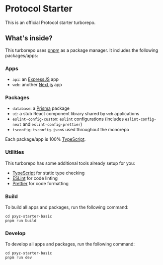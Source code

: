 # Protocol Starter

This is an official Protocol starter turborepo.

## What's inside?

This turborepo uses [pnpm](https://pnpm.io) as a package manager. It includes the following packages/apps:

### Apps

- `api`: an [ExpressJS](https://expressjs.com/) app
- `web`: another [Next.js](https://nextjs.org/) app

### Packages

- `database`: a [Prisma](https://www.prisma.io) package
- `ui`: a stub React component library shared by `web` applications
- `eslint-config-custom`: `eslint` configurations (includes `eslint-config-next` and `eslint-config-prettier`)
- `tsconfig`: `tsconfig.json`s used throughout the monorepo

Each package/app is 100% [TypeScript](https://www.typescriptlang.org/).

### Utilities

This turborepo has some additional tools already setup for you:

- [TypeScript](https://www.typescriptlang.org/) for static type checking
- [ESLint](https://eslint.org/) for code linting
- [Prettier](https://prettier.io) for code formatting

### Build

To build all apps and packages, run the following command:

```
cd pxyz-starter-basic
pnpm run build
```

### Develop

To develop all apps and packages, run the following command:

```
cd pxyz-starter-basic
pnpm run dev
```
